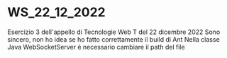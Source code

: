# WS_22_12_2022
Esercizio 3 dell'appello di Tecnologie Web T del 22 dicembre 2022
Sono sincero, non ho idea se ho fatto correttamente il build di Ant
Nella classe Java WebSocketServer è necessario cambiare il path del file
